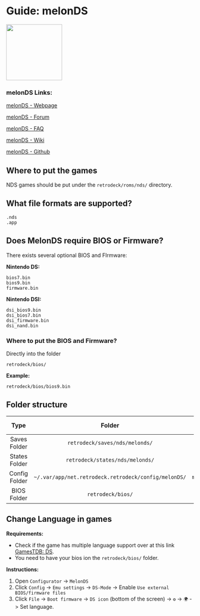 # Guide: melonDS

<img src="../../../wiki_images/logos/melonds-logo.svg" width="150">

### melonDS Links:

[melonDS - Webpage](https://melonds.kuribo64.net/)

[melonDS - Forum](https://melonds.kuribo64.net/board/)

[melonDS - FAQ](https://melonds.kuribo64.net/faq.php)

[melonDS - Wiki](https://github.com/melonDS-emu/melonDS/wiki)

[melonDS - Github](https://github.com/melonDS-emu/melonDS)

## Where to put the games

NDS games should be put under the `retrodeck/roms/nds/` directory.


## What file formats are supported?

```
.nds
.app
```

## Does MelonDS require BIOS or Firmware?

There exists several optional BIOS and FIrmware:

**Nintendo DS:** 
```
bios7.bin
bios9.bin
firmware.bin
```

**Nintendo DSI:** 
```
dsi_bios9.bin
dsi_bios7.bin
dsi_firmware.bin
dsi_nand.bin
```

### Where to put the BIOS and Firmware?

Directly into the folder

`retrodeck/bios/`

**Example:**

`retrodeck/bios/bios9.bin`

## Folder structure

| Type    | Folder                 |  Emulator Folder      |    Comment     | 
|  :---:  | :---:                  | :---:                 |      :---:     |
| Saves Folder |`retrodeck/saves/nds/melonds/` |                               |  
| States Folder |`retrodeck/states/nds/melonds/` |                               |
| Config Folder |`~/.var/app/net.retrodeck.retrodeck/config/melonDS/`         |   `melonDS.ini`|
| BIOS Folder | `retrodeck/bios/` | |

## Change Language in games

**Requirements:** 

- Check if the game has multiple language support over at this link [GamesTDB: DS](https://www.gametdb.com/DS/Downloads).
- You need to have your bios ion the `retrodeck/bios/` folder.

**Instructions:**

1. Open `Configurator` -> `MelonDS`
2. Click `Config` -> `Emu settings` -> `DS-Mode` ->  Enable `Use external BIOS/firmware files`
3. Click `File` -> `Boot firmware` -> `DS icon` (bottom of the screen) -> `⚙️` -> `🌍` -> Set language.



